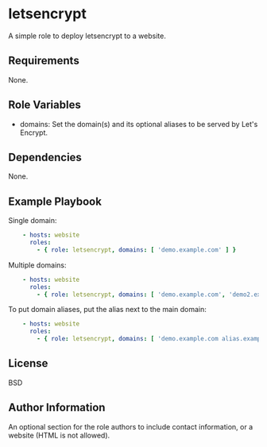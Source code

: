letsencrypt
===========

A simple role to deploy letsencrypt to a website.

Requirements
------------

None.

Role Variables
--------------

* domains: Set the domain(s) and its optional aliases to be served by Let's Encrypt.

Dependencies
------------

None.

Example Playbook
----------------

Single domain:
```yaml
    - hosts: website
      roles:
        - { role: letsencrypt, domains: [ 'demo.example.com' ] }
```

Multiple domains:
```yaml
    - hosts: website
      roles:
        - { role: letsencrypt, domains: [ 'demo.example.com', 'demo2.example.com' ] }
```

To put domain aliases, put the alias next to the main domain:
```yaml
    - hosts: website
      roles:
        - { role: letsencrypt, domains: [ 'demo.example.com alias.example.com' ] }
```

License
-------

BSD

Author Information
------------------

An optional section for the role authors to include contact information, or a website (HTML is not allowed).
